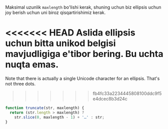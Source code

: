 Maksimal uzunlik `maxlength` bo'lishi kerak, shuning uchun biz ellipsis uchun joy berish uchun uni biroz qisqartirishimiz kerak.

<<<<<<< HEAD
Aslida ellipsis uchun bitta unikod belgisi mavjudligiga e'tibor bering. Bu uchta nuqta emas.
=======
Note that there is actually a single Unicode character for an ellipsis. That's not three dots.
>>>>>>> fb4fc33a2234445808100ddc9f5e4dcec8b3d24c

```js run demo
function truncate(str, maxlength) {
  return (str.length > maxlength) ?
    str.slice(0, maxlength - 1) + '…' : str;
}
```
